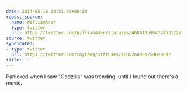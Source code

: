 ```yaml
---
date: 2014-05-18 13:51:30+00:00
repost_source:
  name: WilliamAder
  type: twitter
  url: https://twitter.com/WilliamAder/statuses/468019595454853122/
source: twitter
syndicated:
- type: twitter
  url: https://twitter.com/roytang/statuses/468026090925989889/
title: ''
---
```


Panicked when I saw "Godzilla" was trending, until I found out there's a movie.